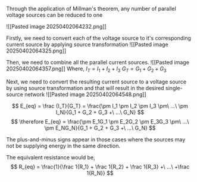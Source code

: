 
Through the application of Millman's theorem, any number of parallel voltage sources can be reduced to one

![[Pasted image 20250402064232.png]]

Firstly, we need to convert each of the voltage source to it's corresponding current source by applying source transformation
![[Pasted image 20250402064325.png]]

Then, we need to combine all the parallel current sources.
![[Pasted image 20250402064357.png]]
Where,
	$I_T = I_1 + I_2 + I_3$
	$G_T = G_1+ G_2 + G_3$


Next, we need to convert the resulting current source to a voltage source by using source transformation and that will result in the desired single-source network
![[Pasted image 20250402064548.png]]

$$
E_{eq} = \frac {I_T}{G_T} = \frac{\pm I_1 \pm I_2 \pm I_3 \pm\ ...\ \pm I_N}{G_1 + G_2 + G_3 +\ ...\ G_N}
$$
$$
\therefore E_{eq} = \frac{\pm E_1G_1 \pm E_2G_2 \pm E_3G_3 \pm\ ...\ \pm E_NG_N}{G_1 + G_2 + G_3 +\ ...\ G_N}
$$

The plus-and-minus signs appear in those cases where the sources may not be supplying energy in the same direction.

The equivalent resistance would be,
$$
R_{eq} = \frac{1}{\frac 1{R_1} + \frac 1{R_2} + \frac 1{R_3} +\ ...\ +\frac 1{R_N}}
$$
